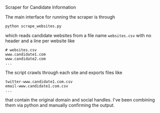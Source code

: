 Scraper for Candidate Information

The main interface for running the scraper is through

    python scrape_websites.py

which reads candidate websites from a file name `websites.csv` with no header and a line per website like

    # websites.csv
    www.candidate1.com
    www.candidate2.com
    ...

The script crawls through each site and exports files like

    twitter-www.candidate1.com.csv
    email-www.candidate1.com.csv
    ...

that contain the original domain and social handles. I've been combining them
via python and manually confirming the output.
